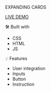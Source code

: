 
EXPANDING CARDS

[LIVE DEMO](https://prostok.github.io/Password-Gen/)

🛠️ Built with

- CSS
- HTML
- JS

💡 Features

- User integration 
- Inputs
- Button
- Instruction
